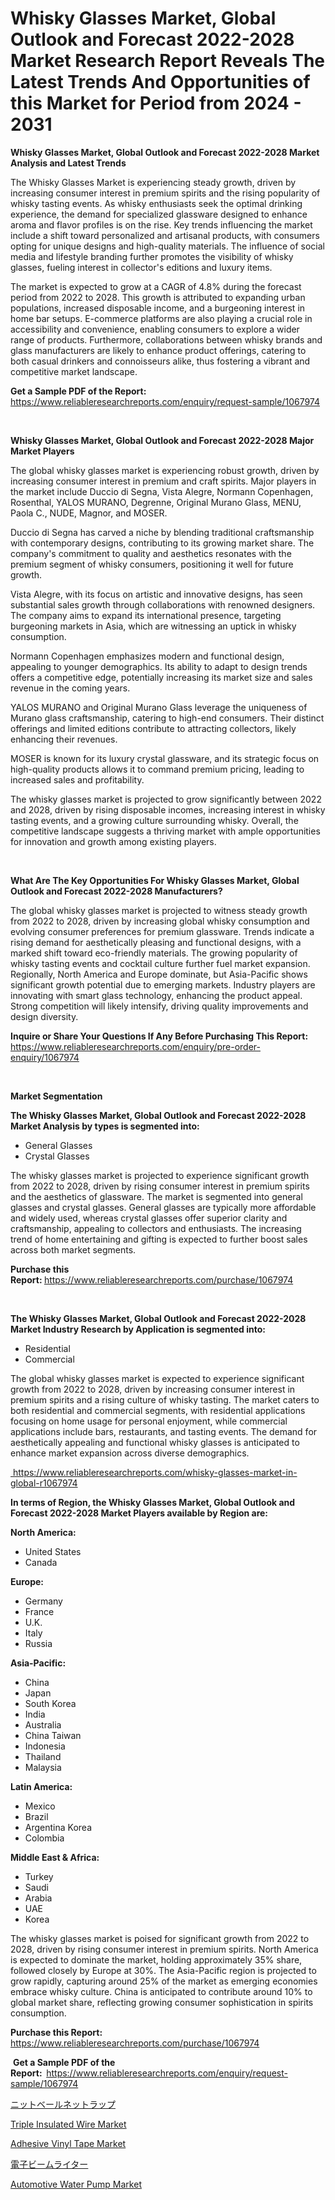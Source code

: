 <p><h1>Whisky Glasses Market, Global Outlook and Forecast 2022-2028 Market Research Report Reveals The Latest Trends And Opportunities of this Market for Period from 2024 - 2031</h1></p><p><strong>Whisky Glasses Market, Global Outlook and Forecast 2022-2028 Market Analysis and Latest Trends</strong></p>
<p><p>The Whisky Glasses Market is experiencing steady growth, driven by increasing consumer interest in premium spirits and the rising popularity of whisky tasting events. As whisky enthusiasts seek the optimal drinking experience, the demand for specialized glassware designed to enhance aroma and flavor profiles is on the rise. Key trends influencing the market include a shift toward personalized and artisanal products, with consumers opting for unique designs and high-quality materials. The influence of social media and lifestyle branding further promotes the visibility of whisky glasses, fueling interest in collector's editions and luxury items.</p><p>The market is expected to grow at a CAGR of 4.8% during the forecast period from 2022 to 2028. This growth is attributed to expanding urban populations, increased disposable income, and a burgeoning interest in home bar setups. E-commerce platforms are also playing a crucial role in accessibility and convenience, enabling consumers to explore a wider range of products. Furthermore, collaborations between whisky brands and glass manufacturers are likely to enhance product offerings, catering to both casual drinkers and connoisseurs alike, thus fostering a vibrant and competitive market landscape.</p></p>
<p><strong>Get a Sample PDF of the Report:&nbsp;</strong> <a href="https://www.reliableresearchreports.com/enquiry/request-sample/1067974">https://www.reliableresearchreports.com/enquiry/request-sample/1067974</a></p>
<p>&nbsp;</p>
<p><strong>Whisky Glasses Market, Global Outlook and Forecast 2022-2028 Major Market Players</strong></p>
<p><p>The global whisky glasses market is experiencing robust growth, driven by increasing consumer interest in premium and craft spirits. Major players in the market include Duccio di Segna, Vista Alegre, Normann Copenhagen, Rosenthal, YALOS MURANO, Degrenne, Original Murano Glass, MENU, Paola C., NUDE, Magnor, and MOSER.</p><p>Duccio di Segna has carved a niche by blending traditional craftsmanship with contemporary designs, contributing to its growing market share. The company's commitment to quality and aesthetics resonates with the premium segment of whisky consumers, positioning it well for future growth.</p><p>Vista Alegre, with its focus on artistic and innovative designs, has seen substantial sales growth through collaborations with renowned designers. The company aims to expand its international presence, targeting burgeoning markets in Asia, which are witnessing an uptick in whisky consumption.</p><p>Normann Copenhagen emphasizes modern and functional design, appealing to younger demographics. Its ability to adapt to design trends offers a competitive edge, potentially increasing its market size and sales revenue in the coming years.</p><p>YALOS MURANO and Original Murano Glass leverage the uniqueness of Murano glass craftsmanship, catering to high-end consumers. Their distinct offerings and limited editions contribute to attracting collectors, likely enhancing their revenues.</p><p>MOSER is known for its luxury crystal glassware, and its strategic focus on high-quality products allows it to command premium pricing, leading to increased sales and profitability.</p><p>The whisky glasses market is projected to grow significantly between 2022 and 2028, driven by rising disposable incomes, increasing interest in whisky tasting events, and a growing culture surrounding whisky. Overall, the competitive landscape suggests a thriving market with ample opportunities for innovation and growth among existing players.</p></p>
<p>&nbsp;</p>
<p><strong>What Are The Key Opportunities For Whisky Glasses Market, Global Outlook and Forecast 2022-2028 Manufacturers?</strong></p>
<p><p>The global whisky glasses market is projected to witness steady growth from 2022 to 2028, driven by increasing global whisky consumption and evolving consumer preferences for premium glassware. Trends indicate a rising demand for aesthetically pleasing and functional designs, with a marked shift toward eco-friendly materials. The growing popularity of whisky tasting events and cocktail culture further fuel market expansion. Regionally, North America and Europe dominate, but Asia-Pacific shows significant growth potential due to emerging markets. Industry players are innovating with smart glass technology, enhancing the product appeal. Strong competition will likely intensify, driving quality improvements and design diversity.</p></p>
<p><strong>Inquire or Share Your Questions If Any Before Purchasing This Report:</strong> <a href="https://www.reliableresearchreports.com/enquiry/pre-order-enquiry/1067974">https://www.reliableresearchreports.com/enquiry/pre-order-enquiry/1067974</a></p>
<p>&nbsp;</p>
<p><strong>Market Segmentation</strong></p>
<p><strong>The Whisky Glasses Market, Global Outlook and Forecast 2022-2028 Market Analysis by types is segmented into:</strong></p>
<p><ul><li>General Glasses</li><li>Crystal Glasses</li></ul></p>
<p><p>The whisky glasses market is projected to experience significant growth from 2022 to 2028, driven by rising consumer interest in premium spirits and the aesthetics of glassware. The market is segmented into general glasses and crystal glasses. General glasses are typically more affordable and widely used, whereas crystal glasses offer superior clarity and craftsmanship, appealing to collectors and enthusiasts. The increasing trend of home entertaining and gifting is expected to further boost sales across both market segments.</p></p>
<p><strong>Purchase this Report:&nbsp;</strong><a href="https://www.reliableresearchreports.com/purchase/1067974">https://www.reliableresearchreports.com/purchase/1067974</a></p>
<p>&nbsp;</p>
<p><strong>The Whisky Glasses Market, Global Outlook and Forecast 2022-2028 Market Industry Research by Application is segmented into:</strong></p>
<p><ul><li>Residential</li><li>Commercial</li></ul></p>
<p><p>The global whisky glasses market is expected to experience significant growth from 2022 to 2028, driven by increasing consumer interest in premium spirits and a rising culture of whisky tasting. The market caters to both residential and commercial segments, with residential applications focusing on home usage for personal enjoyment, while commercial applications include bars, restaurants, and tasting events. The demand for aesthetically appealing and functional whisky glasses is anticipated to enhance market expansion across diverse demographics.</p></p>
<p><a href="https://www.reliableresearchreports.com/whisky-glasses-market-in-global-r1067974">&nbsp;https://www.reliableresearchreports.com/whisky-glasses-market-in-global-r1067974</a></p>
<p><strong>In terms of Region, the Whisky Glasses Market, Global Outlook and Forecast 2022-2028 Market Players available by Region are:</strong></p>
<p>
    <p> <strong> North America: </strong>
        <ul>
            <li>United States</li>
            <li>Canada</li>
        </ul>
        </p> 
    <p> <strong> Europe: </strong>
        <ul>
            <li>Germany</li>
            <li>France</li>
            <li>U.K.</li>
            <li>Italy</li>
            <li>Russia</li>
        </ul>
        </p> 
    <p> <strong> Asia-Pacific: </strong>
        <ul>
            <li>China</li>
            <li>Japan</li>
            <li>South Korea</li>
            <li>India</li>
            <li>Australia</li>
            <li>China Taiwan</li>
            <li>Indonesia</li>
            <li>Thailand</li>
            <li>Malaysia</li>
        </ul>
        </p> 
    <p> <strong> Latin America: </strong>
        <ul>
            <li>Mexico</li>
            <li>Brazil</li>
            <li>Argentina Korea</li>
            <li>Colombia</li>
        </ul>
        </p> 
    <p> <strong> Middle East & Africa: </strong>
        <ul>
            <li>Turkey</li>
            <li>Saudi</li>
            <li>Arabia</li>
            <li>UAE</li>
            <li>Korea</li>
        </ul>
    </p>
    </p>
<p><p>The whisky glasses market is poised for significant growth from 2022 to 2028, driven by rising consumer interest in premium spirits. North America is expected to dominate the market, holding approximately 35% share, followed closely by Europe at 30%. The Asia-Pacific region is projected to grow rapidly, capturing around 25% of the market as emerging economies embrace whisky culture. China is anticipated to contribute around 10% to global market share, reflecting growing consumer sophistication in spirits consumption.</p></p>
<p><strong>Purchase this Report: </strong><a href="https://www.reliableresearchreports.com/purchase/1067974">https://www.reliableresearchreports.com/purchase/1067974</a></p>
<p>&nbsp;<strong>Get a Sample PDF of the Report:&nbsp;&nbsp;</strong><a href="https://www.reliableresearchreports.com/enquiry/request-sample/1067974">https://www.reliableresearchreports.com/enquiry/request-sample/1067974</a></p>
<p><strong></strong></p>
<p><p><a href="https://medium.com/@cloydabbott2023/knitted-bale-net-wrap-market-%E3%81%AE%E3%82%B0%E3%83%AD%E3%83%BC%E3%83%90%E3%83%AB%E5%B8%82%E5%A0%B4%E6%A6%82%E8%A6%81%E3%81%AF-%E4%B8%96%E7%95%8C%E3%81%8A%E3%82%88%E3%81%B3%E4%B8%BB%E8%A6%81%E5%B8%82%E5%A0%B4%E3%81%AB%E3%81%8A%E3%81%91%E3%82%8B%E6%A5%AD%E7%95%8C%E3%81%AB%E5%BD%B1%E9%9F%BF%E3%82%92%E4%B8%8E%E3%81%88%E3%82%8B%E4%B8%BB%E8%A6%81%E3%81%AA%E3%83%88%E3%83%AC%E3%83%B3%E3%83%89%E3%81%AB%E3%81%A4%E3%81%84%E3%81%A6-%E7%8B%AC%E8%87%AA%E3%81%AE%E8%A6%96%E7%82%B9%E3%82%92%E6%8F%90%E4%BE%9B%E3%81%97%E3%81%BE%E3%81%99-e42280f96422">ニットベールネットラップ</a></p><p><a href="https://issuu.com/reportprime-2/docs/triple-insulated-wire-market-size-2_8b19147e834578">Triple Insulated Wire Market</a></p><p><a href="https://issuu.com/reportprime-2/docs/adhesive-vinyl-tape-market-size-203_0a3050eb98f133">Adhesive Vinyl Tape Market</a></p><p><a href="https://medium.com/@cloydabbott2023/electron-beam-writer-market-%E3%81%AE%E3%82%B0%E3%83%AD%E3%83%BC%E3%83%90%E3%83%AB%E5%B8%82%E5%A0%B4%E6%A6%82%E8%A6%81%E3%81%AF-%E4%B8%96%E7%95%8C%E3%81%8A%E3%82%88%E3%81%B3%E4%B8%BB%E8%A6%81%E5%B8%82%E5%A0%B4%E3%81%AB%E3%81%8A%E3%81%91%E3%82%8B%E6%A5%AD%E7%95%8C%E3%81%AB%E5%BD%B1%E9%9F%BF%E3%82%92%E4%B8%8E%E3%81%88%E3%82%8B%E4%B8%BB%E8%A6%81%E3%81%AA%E3%83%88%E3%83%AC%E3%83%B3%E3%83%89%E3%81%AB%E3%81%A4%E3%81%84%E3%81%A6-%E7%8B%AC%E8%87%AA%E3%81%AE%E8%A6%96%E7%82%B9%E3%82%92%E6%8F%90%E4%BE%9B%E3%81%97%E3%81%BE%E3%81%99-019741d24586">電子ビームライター</a></p><p><a href="https://www.linkedin.com/pulse/emerging-automotive-water-pump-market-opportunities-analysis-kboxe?trackingId=V2mE0q6FTlu9jqb%2B1SBdtQ%3D%3D">Automotive Water Pump Market</a></p></p>